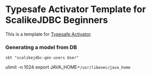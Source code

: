 # Typesafe Activator Template for ScalikeJDBC Beginners

This is a template for [Typesafe Activator](http://typesafe.com/platform/getstarted).


### Generating a model from DB

```
sbt "scalikejdbc-gen users User"
```

ulimit -n 1024
export JAVA_HOME=`/usr/libexec/java_home`
